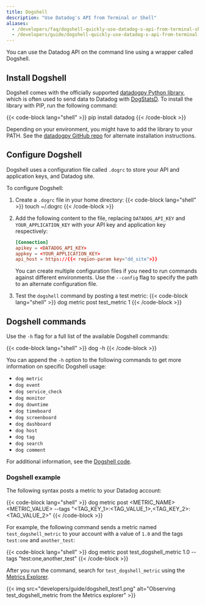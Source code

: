 ```yaml
---
title: Dogshell
description: "Use Datadog's API from Terminal or Shell"
aliases:
  - /developers/faq/dogshell-quickly-use-datadog-s-api-from-terminal-shell
  - /developers/guide/dogshell-quickly-use-datadog-s-api-from-terminal-shell
---
```


You can use the Datadog API on the command line using a wrapper called Dogshell.

## Install Dogshell

Dogshell comes with the officially supported [datadogpy Python library][1], which is often used to send data to Datadog with [DogStatsD][2]. To install the library with PIP, run the following command:

{{< code-block lang="shell" >}}
pip install datadog
{{< /code-block >}}

Depending on your environment, you might have to add the library to your PATH. See the [datadogpy GitHub repo][3] for alternate installation instructions.

## Configure Dogshell

Dogshell uses a configuration file called `.dogrc` to store your API and application keys, and Datadog site.

To configure Dogshell:
1. Create a `.dogrc` file in your home directory:
   {{< code-block lang="shell" >}}
touch ~/.dogrc
{{< /code-block >}}

1. Add the following content to the file, replacing `DATADOG_API_KEY` and `YOUR_APPLICATION_KEY` with your API key and application key respectively:
   ```conf
   [Connection]
   apikey = <DATADOG_API_KEY>
   appkey = <YOUR_APPLICATION_KEY>
   api_host = https://{{< region-param key="dd_site">}}
   ```

   <div class="alert alert-info">You can create multiple configuration files if you need to run commands against different environments. Use the <code>--config</code> flag to specify the path to an alternate configuration file.</div>

1. Test the `dogshell` command by posting a test metric:
   {{< code-block lang="shell" >}}
dog metric post test_metric 1
{{< /code-block >}}

## Dogshell commands

Use the `-h` flag for a full list of the available Dogshell commands:

{{< code-block lang="shell" >}}
dog -h
{{< /code-block >}}

You can append the `-h` option to the following commands to get more information on specific Dogshell usage:

* `dog metric`
* `dog event`
* `dog service_check`
* `dog monitor`
* `dog downtime`
* `dog timeboard`
* `dog screenboard`
* `dog dashboard`
* `dog host`
* `dog tag`
* `dog search`
* `dog comment`

For additional information, see the [Dogshell code][4].

### Dogshell example

The following syntax posts a metric to your Datadog account:

{{< code-block lang="shell" >}}
dog metric post <METRIC_NAME> <METRIC_VALUE> --tags "<TAG_KEY_1>:<TAG_VALUE_1>,<TAG_KEY_2>:<TAG_VALUE_2>"
{{< /code-block >}}

For example, the following command sends a metric named `test_dogshell_metric` to your account with a value of `1.0` and the tags `test:one` and `another_test`:

{{< code-block lang="shell" >}}
dog metric post test_dogshell_metric 1.0 --tags "test:one,another_test"
{{< /code-block >}}

After you run the command, search for `test_dogshell_metric` using the [Metrics Explorer][5].

{{< img src="developers/guide/dogshell_test1.png" alt="Observing test_dogshell_metric from the Metrics explorer" >}}

[1]: https://github.com/DataDog/datadogpy
[2]: /metrics/custom_metrics/dogstatsd_metrics_submission/
[3]: https://github.com/DataDog/datadogpy#installation
[4]: https://github.com/DataDog/datadogpy/tree/master/datadog/dogshell
[5]: https://app.datadoghq.com/metric/explorer

